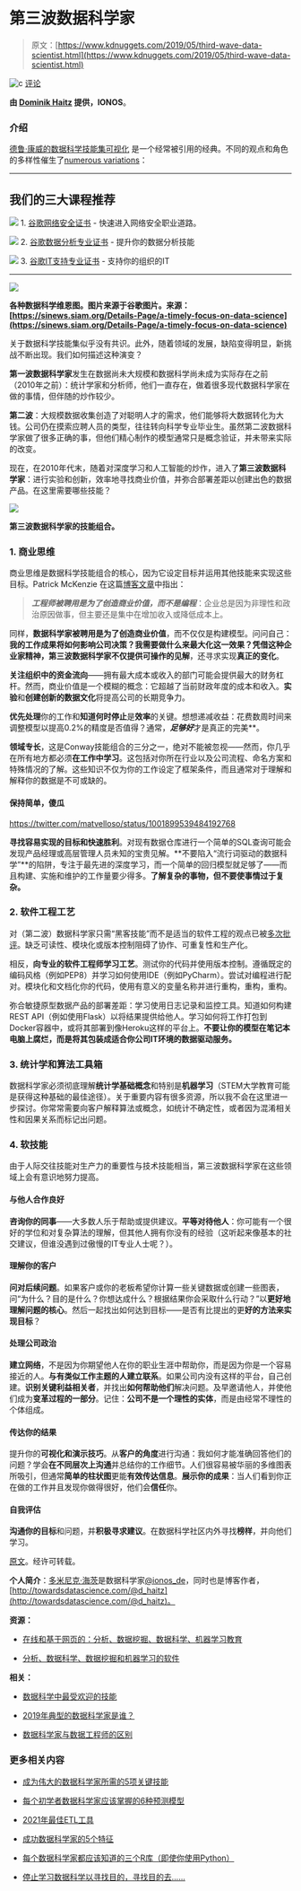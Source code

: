 # 第三波数据科学家

> 原文：[https://www.kdnuggets.com/2019/05/third-wave-data-scientist.html](https://www.kdnuggets.com/2019/05/third-wave-data-scientist.html)

![c](../Images/3d9c022da2d331bb56691a9617b91b90.png) [评论](#comments)

**由 [Dominik Haitz](https://twitter.com/d_haitz) 提供，IONOS**。

### 介绍

[德鲁·康威的数据科学技能集可视化](http://drewconway.com/zia/2013/3/26/the-data-science-venn-diagram) 是一个经常被引用的经典。不同的观点和角色的多样性催生了[numerous variations](http://www.prooffreader.com/2016/09/battle-of-data-science-venn-diagrams.html)：

* * *

## 我们的三大课程推荐

![](../Images/0244c01ba9267c002ef39d4907e0b8fb.png) 1\. [谷歌网络安全证书](https://www.kdnuggets.com/google-cybersecurity) - 快速进入网络安全职业道路。

![](../Images/e225c49c3c91745821c8c0368bf04711.png) 2\. [谷歌数据分析专业证书](https://www.kdnuggets.com/google-data-analytics) - 提升你的数据分析技能

![](../Images/0244c01ba9267c002ef39d4907e0b8fb.png) 3\. [谷歌IT支持专业证书](https://www.kdnuggets.com/google-itsupport) - 支持你的组织的IT

* * *

![](../Images/8e4e4f2a794d8b460727360e3ab8ad63.png)

**各种数据科学维恩图。图片来源于谷歌图片。来源：[https://sinews.siam.org/Details-Page/a-timely-focus-on-data-science](https://sinews.siam.org/Details-Page/a-timely-focus-on-data-science)**

关于数据科学技能集似乎没有共识。此外，随着领域的发展，缺陷变得明显，新挑战不断出现。我们如何描述这种演变？

**第一波数据科学家**发生在数据尚未大规模和数据科学尚未成为实际存在之前（2010年之前）：统计学家和分析师，他们一直存在，做着很多现代数据科学家在做的事情，但伴随的炒作较少。

**第二波**：大规模数据收集创造了对聪明人才的需求，他们能够将大数据转化为大钱。公司仍在摸索应聘人员的类型，往往转向科学专业毕业生。虽然第二波数据科学家做了很多正确的事，但他们精心制作的模型通常只是概念验证，并未带来实际的改变。

现在，在2010年代末，随着对深度学习和人工智能的炒作，进入了**第三波数据科学家**：进行实验和创新，效率地寻找商业价值，并弥合部署差距以创建出色的数据产品。在这里需要哪些技能？

![](../Images/ad4e72eebd99a0c0ae9d56caa42954cf.png)

**第三波数据科学家的技能组合。**

### 1\. 商业思维

商业思维是数据科学技能组合的核心，因为它设定目标并运用其他技能来实现这些目标。Patrick McKenzie 在这篇[博客文章](https://www.kalzumeus.com/2011/10/28/dont-call-yourself-a-programmer/)中指出：

> ***工程师被聘用是为了创造商业价值，而不是编程***：企业总是因为非理性和政治原因做事，但主要还是集中在增加收入或降低成本上。

同样，**数据科学家被聘用是为了创造商业价值**，而不仅仅是构建模型。问问自己：**我的工作成果将如何影响公司决策？**我需要做什么来最大化这一效果？凭借这种企业家精神，第三波数据科学家不仅提供**可操作的见解**，还寻求实现**真正的变化**。

**关注组织中的资金流向**——拥有最大成本或收入的部门可能会提供最大的财务杠杆。然而，商业价值是一个模糊的概念：它超越了当前财政年度的成本和收入。**实验**和**创建创新的数据文化**将提高公司的长期竞争力。

**优先处理**你的工作和**知道何时停止**是**效率**的关键。想想递减收益：花费数周时间来调整模型以提高0.2%的精度是否值得？通常，***足够好***才是真正的完美**。

**领域专长**，这是Conway技能组合的三分之一，绝对不能被忽视——然而，你几乎在所有地方都必须**在工作中学习**。这包括对你所在行业以及公司流程、命名方案和特殊情况的了解。这些知识不仅为你的工作设定了框架条件，而且通常对于理解和解释你的数据是不可或缺的。

#### 保持简单，傻瓜

https://twitter.com/matvelloso/status/1001899539484192768

**寻找容易实现的目标和快速胜利**。对现有数据仓库进行一个简单的SQL查询可能会发现产品经理或高层管理人员未知的宝贵见解。**不要陷入“流行词驱动的数据科学”**的陷阱，专注于最先进的深度学习，而一个简单的回归模型就足够了——而且构建、实施和维护的工作量要少得多。**了解复杂的事物，但不要使事情过于复杂。**

### 2. 软件工程工艺

对（第二波）数据科学家只需“黑客技能”而不是适当的软件工程的观点已被[多次](https://docs.google.com/presentation/d/1n2RlMdmv1p25Xy5thJUhkKGvjtV-dkAIsUXP-AL4ffI/edit#slide=id.g39421ce1fe_0_3)[批评](http://nadbordrozd.github.io/blog/2017/12/05/what-they-dont-tell-you-about-data-science-1/)。缺乏可读性、模块化或版本控制阻碍了协作、可重复性和生产化。

相反，**向专业的软件工程师学习工艺**。测试你的代码并使用版本控制。遵循既定的编码风格（例如PEP8）并学习如何使用IDE（例如PyCharm）。尝试对编程进行配对。模块化和文档化你的代码，使用有意义的变量名称并进行重构，重构，重构。

弥合敏捷原型数据产品的部署差距：学习使用日志记录和监控工具。知道如何构建REST API（例如使用Flask）以将结果提供给他人。学习如何将工作打包到Docker容器中，或将其部署到像Heroku这样的平台上。**不要让你的模型在笔记本电脑上腐烂，而是将其包装成适合你公司IT环境的数据驱动服务。**

### 3\. 统计学和算法工具箱

数据科学家必须彻底理解**统计学基础概念**和特别是**机器学习**（STEM大学教育可能是获得这种基础的最佳途径）。关于重要内容有很多资源，所以我不会在这里进一步探讨。你常常需要向客户解释算法或概念，如统计不确定性，或者因为混淆相关性和因果关系而标记出问题。

### 4\. 软技能

由于人际交往技能对生产力的重要性与技术技能相当，第三波数据科学家在这些领域上会有意识地努力提高。

#### 与他人合作良好

**咨询你的同事**——大多数人乐于帮助或提供建议。**平等对待他人**：你可能有一个很好的学位和对复杂算法的理解，但其他人拥有你没有的经验（这听起来像基本的社交建议，但谁没遇到过傲慢的IT专业人士呢？）。

#### 理解你的客户

**问对后续问题**。如果客户或你的老板希望你计算一些关键数据或创建一些图表，问“为什么？目的是什么？你想达成什么？根据结果你会采取什么行动？”以**更好地理解问题的核心**。然后一起找出如何达到目标——是否有比提出的更**好的方法来实现目标**？

#### 处理公司政治

**建立网络**，不是因为你期望他人在你的职业生涯中帮助你，而是因为你是一个容易接近的人。**与有类似工作主题的人建立联系**。如果公司内没有这样的平台，自己创建。**识别关键利益相关者**，并找出**如何帮助他们**解决问题。及早邀请他人，并使他们成为**变革过程的一部分**。记住：**公司不是一个理性的实体**，而是由经常不理性的个体组成。

#### 传达你的结果

提升你的**可视化和演示技巧**。从**客户的角度**进行沟通：我如何才能准确回答他们的问题？学会**在不同层次上沟通**并总结你的工作细节。人们很容易被华丽的多维图表所吸引，但通常**简单的柱状图**更能**有效传达信息**。**展示你的成果**：当人们看到你正在做的工作并且发现你做得很好，他们会**信任**你。

#### 自我评估

**沟通你的目标**和问题，并**积极寻求建议**。在数据科学社区内外寻找**榜样**，并向他们学习。

[原文](https://towardsdatascience.com/the-third-wave-data-scientist-1421df7433c9)。经许可转载。

**个人简介**：[多米尼克·海茨](https://twitter.com/d_haitz)是数据科学家[@ionos_de](https://twitter.com/ionos_de)，同时也是博客作者，[http://towardsdatascience.com/@d_haitz](http://towardsdatascience.com/@d_haitz)。

**资源：**

+   [在线和基于网页的：分析、数据挖掘、数据科学、机器学习教育](https://www.kdnuggets.com/education/online.html)

+   [分析、数据科学、数据挖掘和机器学习的软件](https://www.kdnuggets.com/software/index.html)

**相关：**

+   [数据科学中最受欢迎的技能](https://www.kdnuggets.com/2019/04/most-desired-skill-data-science.html)

+   [2019年典型的数据科学家是谁？](https://www.kdnuggets.com/2019/03/typical-data-scientist-2019.html)

+   [数据科学家与数据工程师的区别](https://www.kdnuggets.com/2019/03/odsc-difference-data-scientists-data-engineers.html)

### 更多相关内容

+   [成为伟大的数据科学家所需的5项关键技能](https://www.kdnuggets.com/2021/12/5-key-skills-needed-become-great-data-scientist.html)

+   [每个初学者数据科学家应该掌握的6种预测模型](https://www.kdnuggets.com/2021/12/6-predictive-models-every-beginner-data-scientist-master.html)

+   [2021年最佳ETL工具](https://www.kdnuggets.com/2021/12/mozart-best-etl-tools-2021.html)

+   [成功数据科学家的5个特征](https://www.kdnuggets.com/2021/12/5-characteristics-successful-data-scientist.html)

+   [每个数据科学家都应该知道的三个R库（即使你使用Python）](https://www.kdnuggets.com/2021/12/three-r-libraries-every-data-scientist-know-even-python.html)

+   [停止学习数据科学以寻找目的，寻找目的去……](https://www.kdnuggets.com/2021/12/stop-learning-data-science-find-purpose.html)
